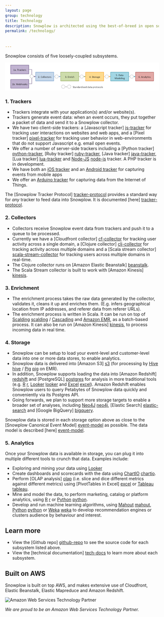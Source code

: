 ```yaml
---
layout: page
group: technology
title: Technology
description: Snowplow is architected using the best-of-breed in open source and cloud technology, to deliver a highly scalable, robust, cost effective event analytics platform. Our technology stack leverages Amazon Kinesis, Scalding, Cascading, Hadoop, EMR and Amazon Redshift
permalink: /technology/


---
```


Snowplow consists of five loosely-coupled subsystems.

![architecture][architecture]

### 1. Trackers

* Trackers integrate with your application(s) and/or website(s).
* Trackers generate event data: when an event occurs, they put together a packet of data and send it to a Snowplow collector.
* We have two client-side trackers: a [Javascript tracker] [js-tracker] for tracking user interactions on websites and web apps, and a [Pixel tracker] [pixel-tracker] for tracking user behavior in web-environments that do not support Javascript e.g. email open events.
* We offer a number of server-side trackers including a [Python tracker] [python-tracker], [Ruby tracker] [ruby-tracker], [Java tracker] [java-tracker], [Lua tracker] [lua-tracker] and [Node-JS] [node-js] tracker. A PHP tracker is in development.
* We have both an [iOS tracker][iOS] and an [Android tracker][android] for capturing events from mobile apps
* We offer an [Arduino tracker][arduino-tracker] for capturing data from the Internet of Things.


The [Snowplow Tracker Protocol] [tracker-protocol] provides a standard way for *any* tracker to feed data into Snowplow. It is documented [here] [tracker-protocol].

### 2. Collectors

* Collectors receive Snowplow event data from trackers and push it to a queue to be processed.
* Currently we have a [Cloudfront collector] [cf-collector] for tracking user activity across a single domain, a [Clojure collector] [clj-collector] for tracking activity across multiple domains and a [Scala stream collector] [scala-stream-collector] for tracking users across multiple domains in real-time.
* The Clojure collector runs on [Amazon Elastic Beanstalk] [beanstalk].
* The Scala Stream collector is built to work with [Amazon Kinesis] [kinesis].

### 3. Enrichment

* The enrichment process takes the raw data generated by the collector, validates it, cleans it up  and enriches them. (E.g. infers geographical location from IP addresses, and referer data from referer URLs).
* The enrichment process is written in Scala. It can be run on top of [Scalding] [scalding] / [Cascading][cascading] and [Amazon EMR][emr], as a batch-based process. It can also be run on [Amazon Kinesis] [kinesis], to process incoming data in real time.

### 4. Storage

* Snowplow can be setup to load your event-level and customer-level data into one or more data stores, to enable analytics.
* Snowplow data is delivered into [Amazon S3] [s3] (for processing by [Hive] [hive] / [Pig] [pig] on EMR).
* In addition, Snowplow supports loading the data into [Amazon Redshift] [redshift] and [PostgreSQL] [postgres] for analysis in more traditional tools (e.g. [R] [r], [Looker] [looker] and [Excel] [excel]). Amazon Redshift enables Snowplow users to query Petabytes of Snowplow data quickly and conveniently via its Postgres API.
* Going forwards, we plan to support more storage targets to enable a broader set of analyses, including [Neo4J] [neo4j], [Elastic Search] [elastic-search] and [Google BigQuery] [bigquery].

Snowplow data is stored in each storage option above as close to the [Snowplow Canonical Event Model] [event-model] as possible. The data model is described [here] [event-model].

### 5. Analytics

Once your Snowplow data is available in storage, you can plug it into multiple different tools to crunch that data. Examples include:

* Exploring and mining your data using [Looker][looker]
* Create dashboards and scorecards with the data using [ChartIO] [chartio].
* Perform [OLAP analysis] [olap] (i.e. slice and dice different metrics against different metrics) using [PivotTables in Excel] [excel] or [Tableau] [tableau].
* Mine and model the data, to perform marketing, catalog or platform analytics, using [R] [r] or [Python] [python].
* Develop and run machine learning algorithms, using [Mahout] [mahout], [Python] [python] or [Weka] [weka] to develop recommendation engines or clusters audience by behaviour and interest.

## Learn more

* View the [Github repo] [github-repo] to see the source code for each subsystem listed above.
* View the [technical documentation] [tech-docs] to learn more about each subsystem.

## Built on AWS

Snowplow is built on top AWS, and makes extensive use of Cloudfront, Elastic Beanstalk, Elastic Mapreduce and Amazon Redshift.

<img src="/assets/img/APN_Standard_Technology_Partner.png" title="Amazon Web Services Technology Partner" width="250" />

*We are proud to be an Amazon Web Services Technology Partner.*


[js-tracker]: https://github.com/snowplow/snowplow-javascript-tracker
[pixel-tracker]: https://github.com/snowplow/snowplow/tree/master/1-trackers/no-js-tracker
[java-tracker]: https://github.com/snowplow/snowplow-java-tracker
[ruby-tracker]: https://github.com/snowplow/snowplow-ruby-tracker
[cf-collector]: https://github.com/snowplow/snowplow/tree/master/2-collectors/cloudfront-collector
[clj-collector]: https://github.com/snowplow/snowplow/tree/master/2-collectors/clojure-collector
[scala-stream-collector]: https://github.com/snowplow/snowplow/tree/master/2-collectors/scala-stream-collector
[node-js]: https://github.com/snowplow/snowplow-nodejs-tracker
[iOS]: https://github.com/snowplow/snowplow-ios-tracker
[android]: https://github.com/snowplow/snowplow-android-tracker

[scalding]: https://github.com/twitter/scalding
[cascading]: http://www.cascading.org/
[chartio]: https://github.com/snowplow/snowplow/wiki/Setting-up-ChartIO-to-visualize-Snowplow-data
[tableau]: https://github.com/snowplow/snowplow/wiki/Setting-up-Tableau-to-analyze-your-Snowplow-data
[excel]: https://github.com/snowplow/snowplow/wiki/Setting-up-Excel-to-analyze-Snowplow-data
[r]: https://github.com/snowplow/snowplow/wiki/Setting-up-R-to-perform-more-sophisticated-analysis-on-your-Snowplow-data
[weka]: http://weka.pentaho.com/
[mahout]: http://mahout.apache.org/
[python]: http://scikit-learn.org/stable/
[hive]: http://hive.apache.org/
[pig]: http://pig.apache.org/
[redshift]: http://aws.amazon.com/redshift/
[ice]: http://www.infobright.org/
[s3]: http://aws.amazon.com/s3/
[redshift]: http://aws.amazon.com/redshift/

[github-repo]: http://github.com/snowplow/snowplow
[snowplow-wiki]: http://github.com/snowplow/snowplow/wiki
[setup-guide]: https://github.com/snowplow/snowplow/wiki/Setting-up-Snowplow
[tech-docs]: https://github.com/snowplow/snowplow/wiki/Snowplow%20technical%20documentation
[architecture]: /assets/img/technical-architecture.png
[python-tracker]: https://github.com/snowplow/snowplow-python-tracker
[lua-tracker]: https://github.com/snowplow/snowplow-lua-tracker
[arduino-tracker]: https://github.com/snowplow/snowplow-arduino-tracker
[olap]: /analytics/tools-and-techniques/converting-snowplow-data-into-a-format-suitable-for-olap.html
[roadmap]: https://github.com/snowplow/snowplow/wiki/Product-roadmap

[tracker-protocol]: https://github.com/snowplow/snowplow/wiki/snowplow-tracker-protocol
[event-model]: https://github.com/snowplow/snowplow/wiki/canonical-event-model
[beanstalk]: http://aws.amazon.com/elasticbeanstalk/
[emr]: http://aws.amazon.com/elasticmapreduce/
[postgres]: http://www.postgresql.org/
[neo4j]: http://www.neo4j.org/
[kinesis]: http://aws.amazon.com/kinesis/
[elastic-search]: http://www.elasticsearch.com/
[bigquery]: https://cloud.google.com/products/bigquery/
[looker]: http://looker.com/
